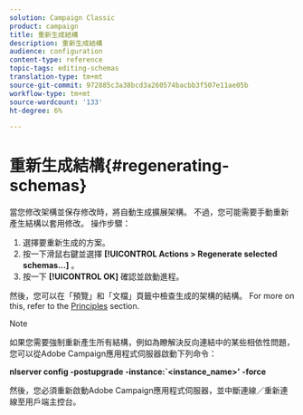 ```yaml
---
solution: Campaign Classic
product: campaign
title: 重新生成結構
description: 重新生成結構
audience: configuration
content-type: reference
topic-tags: editing-schemas
translation-type: tm+mt
source-git-commit: 972885c3a38bcd3a260574bacbb3f507e11ae05b
workflow-type: tm+mt
source-wordcount: '133'
ht-degree: 6%

---
```



# 重新生成結構{#regenerating-schemas}

當您修改架構並保存修改時，將自動生成擴展架構。 不過，您可能需要手動重新產生結構以套用修改。 操作步驟：

1. 選擇要重新生成的方案。
1. 按一下滑鼠右鍵並選擇 **[!UICONTROL Actions > Regenerate selected schemas...]** 。
1. 按一下 **[!UICONTROL OK]** 確認並啟動進程。

然後，您可以在「預覽」和「文檔」頁籤中檢查生成的架構的結構。 For more on this, refer to the [Principles](../../configuration/using/data-schemas.md#principles) section.

>[!NOTE]
>
>如果您需要強制重新產生所有結構，例如為瞭解決反向連結中的某些相依性問題，您可以從Adobe Campaign應用程式伺服器啟動下列命令：
>
>**nlserver config -postupgrade -instance:`&lt;instance_name>&#39; -force**
>
>然後，您必須重新啟動Adobe Campaign應用程式伺服器，並中斷連線／重新連線至用戶端主控台。

